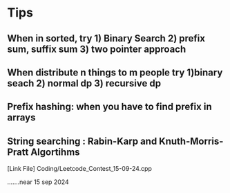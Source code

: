 # Tips

## When in sorted, try 1) Binary Search 2) prefix sum, suffix sum 3) two pointer approach
## When distribute n things to m people try 1)binary seach 2) normal dp 3) recursive dp
## Prefix hashing: when you have to find prefix in arrays


## String searching : Rabin-Karp and Knuth-Morris-Pratt Algortihms
[Link File] Coding/Leetcode_Contest_15-09-24.cpp





























.......near 15 sep 2024
